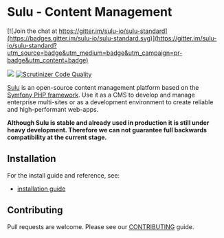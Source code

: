# Sulu - Content Management

[![Join the chat at https://gitter.im/sulu-io/sulu-standard](https://badges.gitter.im/sulu-io/sulu-standard.svg)](https://gitter.im/sulu-io/sulu-standard?utm_source=badge&utm_medium=badge&utm_campaign=pr-badge&utm_content=badge)

[![](https://travis-ci.org/sulu-io/sulu-standard.svg?branch=master)](https://travis-ci.org/sulu-io/sulu-standard)
[![Scrutinizer Code Quality](https://scrutinizer-ci.com/g/sulu-io/sulu-standard/badges/quality-score.png?s=3039e48d6515ea846578ca06f3c5bd5442ad3c5b)](https://scrutinizer-ci.com/g/sulu-io/sulu-standard/)

[Sulu](http://sulu.io/) is an open-source content management platform based on the
[Symfony PHP framework](http://cmf.symfony.com/). Use it as a CMS to develop and
manage enterprise multi-sites or as a development environment to create reliable
and high-performant web-apps.

**Although Sulu is stable and already used in production it is still under
heavy development. Therefore we can not guarantee full backwards compatibility
at the current stage.**

## Installation

For the install guide and reference, see:

* [installation guide](http://docs.sulu.io/en/latest/book/getting-started/index.html)

## Contributing

Pull requests are welcome. Please see our [CONTRIBUTING](https://github.com/sulu-io/sulu-standard/blob/develop/CONTRIBUTING.md) guide.
